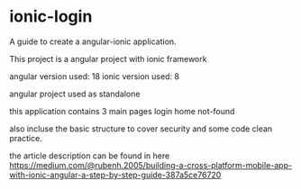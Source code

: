 # ionic-login
A guide to create a angular-ionic application.

This project is a angular project with ionic framework

angular version used: 18
ionic version used: 8

angular project used as standalone

this application contains 3 main pages
login
home
not-found

also incluse the basic structure to cover security and some code clean practice.

the article description can be found in here https://medium.com/@rubenh.2005/building-a-cross-platform-mobile-app-with-ionic-angular-a-step-by-step-guide-387a5ce76720
